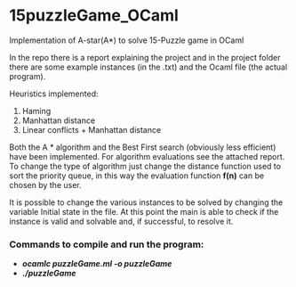 # 15puzzleGame_OCaml
Implementation of A-star(A*) to solve 15-Puzzle game in OCaml


In the repo there is a report explaining the project and in the project folder there are some example instances (in the .txt) and the Ocaml file (the actual program).

Heuristics implemented:
1. Haming
2. Manhattan distance
3. Linear conflicts + Manhattan distance

Both the A * algorithm and the Best First search (obviously less efficient) have been implemented.
For algorithm evaluations see the attached report.
To change the type of algorithm just change the distance function used to sort the priority queue, in this way the evaluation function **f(n)** can be chosen by the user.

It is possible to change the various instances to be solved by changing the variable Initial state in the file. At this point the main is able to check if the instance is valid and solvable and, if successful, to resolve it.

### Commands to compile and run the program:
* ***ocamlc puzzleGame.ml -o puzzleGame***
* ***./puzzleGame***